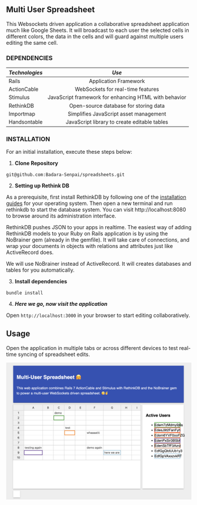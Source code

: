 
<h2>Multi User Spreadsheet </h2>
This Websockets driven application a collaborative spreadsheet application much like Google Sheets. It will broadcast to each user the selected cells in different colors, the data in the cells and will guard against multiple users editing the same cell.

<h3>DEPENDENCIES</h3>

| ***Technologies*** |                       ***Use***                       |
|--------------------|:-----------------------------------------------------:|
| Rails              |                 Application Framework                 |
| ActionCable        |           WebSockets for real-time features           |
| Stimulus           | JavaScript framework for enhancing HTML with behavior |
| RethinkDB          |         Open-source database for storing data         |
| Importmap          |        Simplifies JavaScript asset management         |
| Handsontable       |     JavaScript library to create editable tables      |


<h3>INSTALLATION</h3>
For an initial installation, execute these steps below:

1. **Clone Repository**
```
git@github.com:Badara-Senpai/spreadsheets.git
```


2. **Setting up Rethink DB**

As a prerequisite, first install RethinkDB by following one of the [installation guides](https://rethinkdb.com/docs/install/) for your operating system. Then open a new terminal and run rethinkdb to start the database system. You can visit http://localhost:8080 to browse around its administration interface.

RethinkDB pushes JSON to your apps in realtime. The easiest way of adding RethinkDB models to your Ruby on Rails application is by using the NoBrainer gem (already in the gemfile). It will take care of connections, and wrap your documents in objects with relations and attributes just like ActiveRecord does.

We will use NoBrainer instead of ActiveRecord. It will creates databases and tables for you automatically.


3. **Install dependencies**
```
bundle install
```

4. ***Here we go, now visit the application***

Open `http://localhost:3000` in your browser to start editing collaboratively.

## Usage
Open the application in multiple tabs or across different devices to test real-time syncing of spreadsheet edits.



![Description of image](app/assets/images/screenshot.png)
